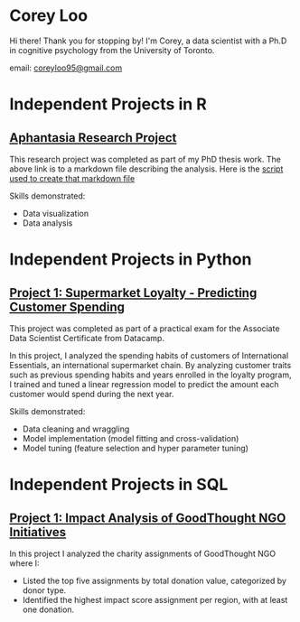 # Corey Loo

Hi there! Thank you for stopping by!
I'm Corey, a data scientist with a Ph.D in cognitive psychology from the University of Toronto.

email: coreyloo95@gmail.com

# Independent Projects in R

## [Aphantasia Research Project](https://htmlpreview.github.io/?https://github.com/CoreyLoo/CLoo_Online_Portfolio/blob/dcce950bbeff5d67b190d9fa1fb1669ecdf32f2d/Aphantasia_research_project/analysis_aphantasia.html)

This research project was completed as part of my PhD thesis work.
The above link is to a markdown file describing the analysis.
Here is the [script used to create that markdown file](Aphantasia_research_project/aphantasia_research_project.Rmd) 

Skills demonstrated:
- Data visualization
- Data analysis

# Independent Projects in Python

## [Project 1: Supermarket Loyalty - Predicting Customer Spending](Supermarket_Loyalty/CLoo_Practical_Exam_Supermarket_Loyalty.ipynb)

This project was completed as part of a practical exam for the Associate Data Scientist Certificate from Datacamp.

In this project, I analyzed the spending habits of customers of International Essentials, an international supermarket chain.
By analyzing customer traits such as previous spending habits and years enrolled in the loyalty program, I trained and tuned a linear regression model to predict the amount each customer would spend during the next year.

Skills demonstrated:
- Data cleaning and wraggling
- Model implementation (model fitting and cross-validation)
- Model tuning (feature selection and hyper parameter tuning)

# Independent Projects in SQL

## [Project 1: Impact Analysis of GoodThought NGO Initiatives](GoodThought_NGO_Initiatives/GoodThought_project.ipynb)

In this project I analyzed the charity assignments of GoodThought NGO where I:
- Listed the top five assignments by total donation value, categorized by donor type.
- Identified the highest impact score assignment per region, with at least one donation.
